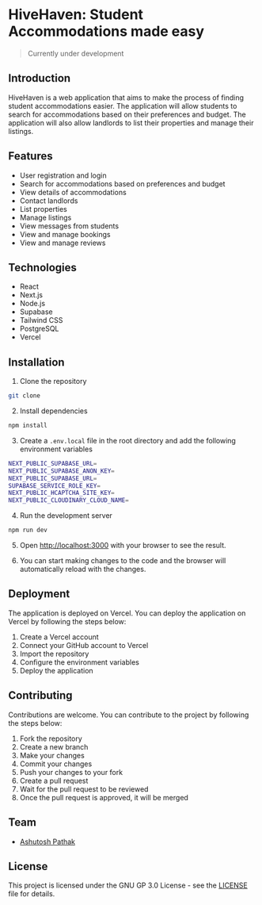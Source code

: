 # HiveHaven: Student Accommodations made easy

> Currently under development

## Introduction

HiveHaven is a web application that aims to make the process of finding student accommodations easier. The application will allow students to search for accommodations based on their preferences and budget. The application will also allow landlords to list their properties and manage their listings.

## Features

- User registration and login
- Search for accommodations based on preferences and budget
- View details of accommodations
- Contact landlords
- List properties
- Manage listings
- View messages from students
- View and manage bookings
- View and manage reviews

## Technologies

- React
- Next.js
- Node.js
- Supabase
- Tailwind CSS
- PostgreSQL
- Vercel

## Installation

1. Clone the repository

```bash
git clone
```

2. Install dependencies

```bash
npm install
```

3. Create a `.env.local` file in the root directory and add the following environment variables

```bash
NEXT_PUBLIC_SUPABASE_URL=
NEXT_PUBLIC_SUPABASE_ANON_KEY=
NEXT_PUBLIC_SUPABASE_URL=
SUPABASE_SERVICE_ROLE_KEY=
NEXT_PUBLIC_HCAPTCHA_SITE_KEY=
NEXT_PUBLIC_CLOUDINARY_CLOUD_NAME=
```

4. Run the development server

```bash
npm run dev
```

5. Open [http://localhost:3000](http://localhost:3000) with your browser to see the result.

6. You can start making changes to the code and the browser will automatically reload with the changes.

## Deployment

The application is deployed on Vercel. You can deploy the application on Vercel by following the steps below:

1. Create a Vercel account
2. Connect your GitHub account to Vercel
3. Import the repository
4. Configure the environment variables
5. Deploy the application

## Contributing

Contributions are welcome. You can contribute to the project by following the steps below:

1. Fork the repository
2. Create a new branch
3. Make your changes
4. Commit your changes
5. Push your changes to your fork
6. Create a pull request
7. Wait for the pull request to be reviewed
8. Once the pull request is approved, it will be merged

## Team

- [Ashutosh Pathak](https://linkedin.com/in/pathak-ash)

## License

This project is licensed under the GNU GP 3.0 License - see the [LICENSE](LICENSE) file for details.
